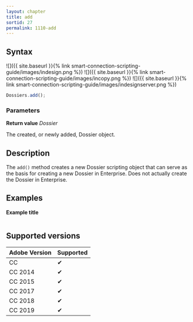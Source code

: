 ```yaml
---
layout: chapter
title: add
sortid: 27
permalink: 1110-add
---
```

## Syntax

![]({{ site.baseurl }}{% link smart-connection-scripting-guide/images/indesign.png %}) ![]({{ site.baseurl }}{% link smart-connection-scripting-guide/images/incopy.png %}) ![]({{ site.baseurl }}{% link smart-connection-scripting-guide/images/indesignserver.png %})
```javascript
Dossiers.add();
```

### Parameters

**Return value** *Dossier*

The created, or newly added, Dossier object.

## Description

The `add()` method creates a new Dossier scripting object that can serve as the basis for creating a new Dossier in Enterprise.
Does not actually create the Dossier in Enterprise.

## Examples

**Example title**

```javascript

```

## Supported versions

| Adobe Version | Supported |
|---------------|---------|
| CC            | ✔       |
| CC 2014       | ✔       |
| CC 2015       | ✔       |
| CC 2017       | ✔       |
| CC 2018       | ✔       |
| CC 2019       | ✔       |